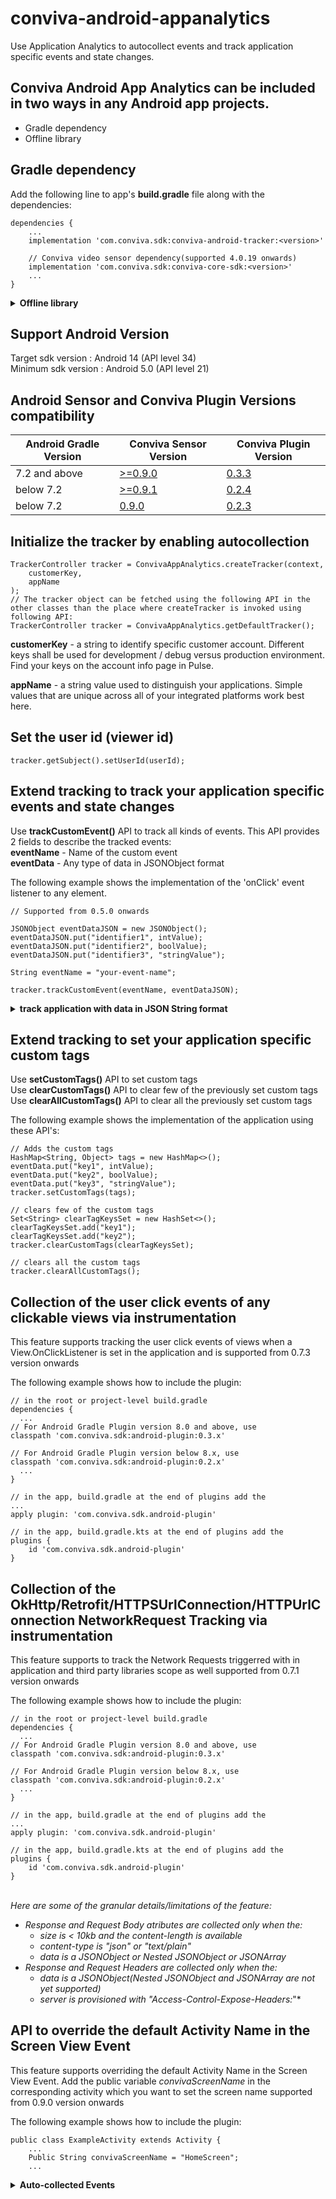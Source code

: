 # conviva-android-appanalytics
Use Application Analytics to autocollect events and track application specific events and state changes.

## Conviva Android App Analytics can be included in two ways in any Android app projects.

* Gradle dependency
* Offline library

## Gradle dependency
Add the following line to app's <strong>build.gradle</strong> file along with the dependencies:

```
dependencies {
    ...
    implementation 'com.conviva.sdk:conviva-android-tracker:<version>'

    // Conviva video sensor dependency(supported 4.0.19 onwards)
    implementation 'com.conviva.sdk:conviva-core-sdk:<version>'
    ...
}
```

<details>
  <summary><b> Offline library</b></summary>
    
## Offline library
Place the Conviva App Sensor in app's 'libs' folder and add the following line to app's <strong>build.gradle</strong> file:

```
dependencies {
    ...
    implementation fileTree(dir: 'libs',include:['*.aar'])
    ...
}
```
</details>

## Support Android Version

Target sdk version : Android 14 (API level 34)<br> 
Minimum sdk version : Android 5.0 (API level 21)

## Android Sensor and Conviva Plugin Versions compatibility
Android Gradle Version | Conviva Sensor Version | Conviva Plugin Version |
------|------------ | ------------ |
 7.2 and above | [>=0.9.0](https://github.com/Conviva/conviva-android-appanalytics/releases/tag/v0.9.0) | [0.3.3](https://github.com/Conviva/conviva-android-plugin/releases/tag/v0.3.3) |
 below 7.2  | [>=0.9.1](https://github.com/Conviva/conviva-android-appanalytics/releases/tag/v0.9.1) | [0.2.4](https://github.com/Conviva/conviva-android-plugin/releases/tag/v0.2.4) |
 below 7.2  | [0.9.0](https://github.com/Conviva/conviva-android-appanalytics/releases/tag/v0.9.0) | [0.2.3](https://github.com/Conviva/conviva-android-plugin/releases/tag/v0.2.3) |


## Initialize the tracker by enabling autocollection

```
TrackerController tracker = ConvivaAppAnalytics.createTracker(context,
    customerKey,
    appName
);
// The tracker object can be fetched using the following API in the other classes than the place where createTracker is invoked using following API:
TrackerController tracker = ConvivaAppAnalytics.getDefaultTracker();
```
<strong>customerKey</strong> - a string to identify specific customer account. Different keys shall be used for development / debug versus production environment. Find your keys on the account info page in Pulse.

<strong>appName</strong> - a string value used to distinguish your applications. Simple values that are unique across all of your integrated platforms work best here.

## Set the user id (viewer id)

```
tracker.getSubject().setUserId(userId);
```

        
## Extend tracking to track your application specific events and state changes
Use <strong>trackCustomEvent()</strong> API to track all kinds of events. This API provides 2 fields to describe the tracked events:<br>
<strong>eventName</strong> - Name of the custom event<br>
<strong>eventData</strong> - Any type of data in JSONObject format

The following example shows the implementation of the 'onClick' event listener to any element.
```
// Supported from 0.5.0 onwards

JSONObject eventDataJSON = new JSONObject();
eventDataJSON.put("identifier1", intValue);
eventDataJSON.put("identifier2", boolValue);
eventDataJSON.put("identifier3", "stringValue");

String eventName = "your-event-name";

tracker.trackCustomEvent(eventName, eventDataJSON);
```
<details>
  <summary><b> track application with data in JSON String format </b></summary>

## trackCustomEvent() with data in JSON String format

Use <strong>trackCustomEvent()</strong> API to track all kinds of events. This API provides 2 fields to describe the tracked events:<br>
<strong>eventName</strong> - Name of the custom event<br>
<strong>eventData</strong> - Any type of data in JSON String format

The following example shows the implementation of the 'onClick' event listener to any element.
```
// ... send events 'onClick' of button
HashMap<String, Object> eventData = new HashMap<>(); 
eventData.put("identifier1", intValue); 
eventData.put("identifier2", boolValue); 
eventData.put("identifier3", "stringValue");

String eventName = "your-event-name";

tracker.trackCustomEvent(eventName, JSONValue.toJSONString(eventData));
```
</details>

## Extend tracking to set your application specific custom tags
Use <strong>setCustomTags()</strong> API to set custom tags<br>
Use <strong>clearCustomTags()</strong> API to clear few of the previously set custom tags<br>
Use <strong>clearAllCustomTags()</strong> API to clear all the previously set custom tags<br>

The following example shows the implementation of the application using these API's:
```
// Adds the custom tags
HashMap<String, Object> tags = new HashMap<>(); 
eventData.put("key1", intValue); 
eventData.put("key2", boolValue); 
eventData.put("key3", "stringValue");
tracker.setCustomTags(tags);

// clears few of the custom tags
Set<String> clearTagKeysSet = new HashSet<>();
clearTagKeysSet.add("key1"); 
clearTagKeysSet.add("key2"); 
tracker.clearCustomTags(clearTagKeysSet);

// clears all the custom tags
tracker.clearAllCustomTags();
```

## Collection of the user click events of any clickable views via instrumentation
This feature supports tracking the user click events of views when a View.OnClickListener is set in the application and is supported from 0.7.3 version onwards

The following example shows how to include the plugin:
```
// in the root or project-level build.gradle
dependencies {
  ...
// For Android Gradle Plugin version 8.0 and above, use
classpath 'com.conviva.sdk:android-plugin:0.3.x'

// For Android Gradle Plugin version below 8.x, use
classpath 'com.conviva.sdk:android-plugin:0.2.x'
  ...
}

// in the app, build.gradle at the end of plugins add the
...
apply plugin: 'com.conviva.sdk.android-plugin'

// in the app, build.gradle.kts at the end of plugins add the
plugins {
    id 'com.conviva.sdk.android-plugin'
}

```
    
## Collection of the OkHttp/Retrofit/HTTPSUrlConnection/HTTPUrlConnection NetworkRequest Tracking via instrumentation
This feature supports to track the Network Requests triggerred with in application and third party libraries scope as well supported from 0.7.1 version onwards

The following example shows how to include the plugin:
```
// in the root or project-level build.gradle
dependencies {
  ...
// For Android Gradle Plugin version 8.0 and above, use
classpath 'com.conviva.sdk:android-plugin:0.3.x'

// For Android Gradle Plugin version below 8.x, use
classpath 'com.conviva.sdk:android-plugin:0.2.x'
  ...
}

// in the app, build.gradle at the end of plugins add the
...
apply plugin: 'com.conviva.sdk.android-plugin'

// in the app, build.gradle.kts at the end of plugins add the
plugins {
    id 'com.conviva.sdk.android-plugin'
}

```
<br> *Here are some of the granular details/limitations of the feature:*
* *Response and Request Body atributes are collected only when the:*
    * *size is < 10kb and the content-length is available* 
    * *content-type is "json" or "text/plain"*
    * *data is a JSONObject or Nested JSONObject or JSONArray*
* *Response and Request Headers are collected only when the:*
    * *data is a JSONObject(Nested JSONObject and JSONArray are not yet supported)*
    * *server is provisioned with "Access-Control-Expose-Headers:*"* 
</details>

## API to override the default Activity Name in the Screen View Event
This feature supports overriding the default Activity Name in the Screen View Event. Add the public variable *convivaScreenName* in the corresponding activity which you want to set the screen name supported from 0.9.0 version onwards

The following example shows how to include the plugin:
```
public class ExampleActivity extends Activity {
    ...
    Public String convivaScreenName = "HomeScreen";
    ...
```

<details>
    <summary><b>Auto-collected Events</b></summary>
    
##### Conviva provides a rich set of application performance metrics with the help of autocollected app events, such as _screen_view_ , _button_click_, and _network_request_.

Event | Occurrence |
------|------------ |
network_request | after receiving the network request response |
screen_view | when the screen is interacted on either first launch or relaunch |
application_error | when an error occurrs in the application |
button_click | on the button click callback |
application_background | when the application is taken to the background |
application_foreground | when the application is taken to the foreground |
application_install | when the application is launched for the first time after it's installed. (It's not the exact installed time.) |
deep_link_received | on opening an application using the UTM URL |
anr_start | Timer starts for the response from the main thread. If it takes more than 4 seconds, _anr_start_ event is triggered. |
anr_end | If the SDK gets response after triggering _anr_start_, then _anr_end_ is dispatched.   |


To learn about the default metrics for analyzing the native and web applications performance, such as App Crashes, Avg Screen Load Time, and Page Loads, refer to the [App Experience Metrics](https://pulse.conviva.com/learning-center/content/eco/eco_metrics.html) page in the Learning Center.
</details>
